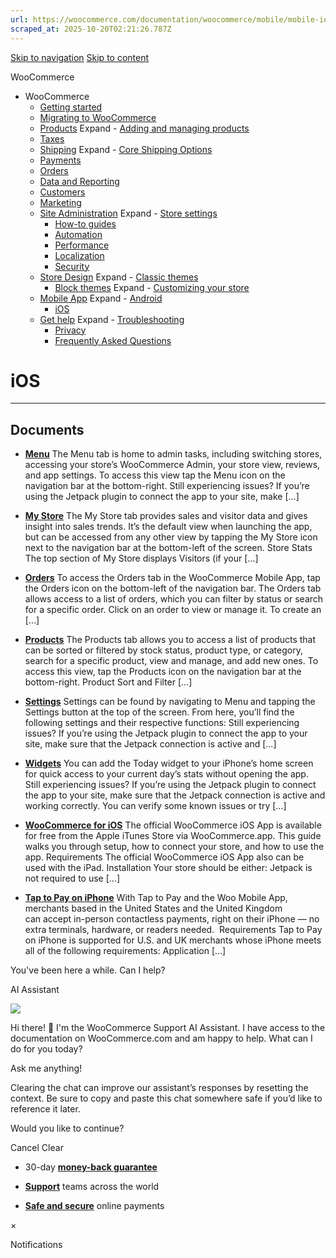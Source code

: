 ```yaml
---
url: https://woocommerce.com/documentation/woocommerce/mobile/mobile-ios
scraped_at: 2025-10-20T02:21:26.787Z
---
```


[Skip to navigation](https://woocommerce.com/documentation/woocommerce/mobile/mobile-ios/#main-navigation) [Skip to content](https://woocommerce.com/documentation/woocommerce/mobile/mobile-ios/#page)

WooCommerce

- WooCommerce
  - [Getting started](https://woocommerce.com/documentation/woocommerce/getting-started/ "Everything you’ll need to get your online store up and running. From installation to managing orders — our guides can help with configuring WooCommerce to work for your business.")
  - [Migrating to WooCommerce](https://woocommerce.com/documentation/woocommerce/migrating-to-woocommerce/ "Ready to switch platforms? Our migration guides help you confidently move your store to WooCommerce. Whether you're just exploring or already planning the transition, you'll find step-by-step resources to get set up, transfer your data, and unlock the flexibility and control that come with owning your store.")
  - [Products](https://woocommerce.com/documentation/woocommerce/core-products/ "Products") Expand    - [Adding and managing products](https://woocommerce.com/document/managing-products/ "Adding and managing products")
  - [Taxes](https://woocommerce.com/documentation/woocommerce/taxes/ "Taxes")
  - [Shipping](https://woocommerce.com/documentation/woocommerce/shipping/ "Shipping") Expand    - [Core Shipping Options](https://woocommerce.com/documentation/woocommerce/shipping/core-shipping-options/ "Core Shipping Options")
  - [Payments](https://woocommerce.com/documentation/woocommerce/payments/ "Payments")
  - [Orders](https://woocommerce.com/documentation/woocommerce/orders/ "Orders")
  - [Data and Reporting](https://woocommerce.com/documentation/woocommerce/data-reporting/ "Data and Reporting")
  - [Customers](https://woocommerce.com/documentation/woocommerce/customers/ "Customers")
  - [Marketing](https://woocommerce.com/documentation/woocommerce/marketing/ "Marketing")
  - [Site Administration](https://woocommerce.com/documentation/woocommerce/site-admin/ "Site Administration") Expand    - [Store settings](https://woocommerce.com/documentation/woocommerce/site-admin/store-settings/ "Store settings")
    - [How-to guides](https://woocommerce.com/documentation/woocommerce/site-admin/how-to/ "Helpful guides for your WooCommerce store.")
    - [Automation](https://woocommerce.com/documentation/woocommerce/site-admin/automation/ "Automation")
    - [Performance](https://woocommerce.com/documentation/woocommerce/site-admin/performance/ "Performance")
    - [Localization](https://woocommerce.com/documentation/woocommerce/site-admin/localization/ "Localization")
    - [Security](https://woocommerce.com/documentation/woocommerce/site-admin/security/ "Security")
  - [Store Design](https://woocommerce.com/documentation/woocommerce/store-design/ "Store Design") Expand    - [Classic themes](https://woocommerce.com/documentation/woocommerce/store-design/classic-themes/ "Classic themes")
    - [Block themes](https://woocommerce.com/documentation/woocommerce/store-design/block-themes-store-editing/ "Store Editing is a new paradigm for managing your store's design. Use this content to learn how the editor (and this system) works.") Expand      - [Customizing your store](https://woocommerce.com/documentation/woocommerce/store-design/block-themes-store-editing/customize-your-store/ "Check these guides for explanations on how to customize the different sections of your WooCommerce store. Note that many of these details only apply when your site is using a block theme.")
  - [Mobile App](https://woocommerce.com/documentation/woocommerce/mobile/ "Mobile App") Expand    - [Android](https://woocommerce.com/documentation/woocommerce/mobile/mobile-android/ "Android")
    - [iOS](https://woocommerce.com/documentation/woocommerce/mobile/mobile-ios/ "iOS")
  - [Get help](https://woocommerce.com/documentation/woocommerce/get-help/ "Get help with WooCommerce and WordPress by checking out our collection of guides, FAQs, and documentation.  Start here: our troubleshooting guide addresses some of the most common issues. You can also get help from your fellow merchants in the WooCommerce support forums.") Expand    - [Troubleshooting](https://woocommerce.com/documentation/woocommerce/get-help/troubleshooting-get-help/ "Not sure where to start? Check out our Troubleshooting Guide to read about common issues and their solutions.")
    - [Privacy](https://woocommerce.com/documentation/woocommerce/get-help/privacy/ "Information about what customer data may be collected and shared when a store uses extensions sold on WooCommerce.com. For information about your privacy when making purchases on WooCommerce.com, visit automattic.com/privacy.")
    - [Frequently Asked Questions](https://woocommerce.com/documentation/woocommerce/get-help/frequently-asked-questions/ "Frequently Asked Questions")

# iOS

* * *

## Documents

- [**Menu**](https://woocommerce.com/document/menu-ios/)
The Menu tab is home to admin tasks, including switching stores, accessing your store’s WooCommerce Admin, your store view, reviews, and app settings. To access this view tap the Menu icon on the navigation bar at the bottom-right. Still experiencing issues? If you’re using the Jetpack plugin to connect the app to your site, make \[…\]

- [**My Store**](https://woocommerce.com/document/my-store-ios/)
The My Store tab provides sales and visitor data and gives insight into sales trends. It’s the default view when launching the app, but can be accessed from any other view by tapping the My Store icon next to the navigation bar at the bottom-left of the screen. Store Stats The top section of My Store displays Visitors (if your \[…\]

- [**Orders**](https://woocommerce.com/document/orders-ios/)
To access the Orders tab in the WooCommerce Mobile App, tap the Orders icon on the bottom-left of the navigation bar. The Orders tab allows access to a list of orders, which you can filter by status or search for a specific order. Click on an order to view or manage it. To create an \[…\]

- [**Products**](https://woocommerce.com/document/products-ios/)
The Products tab allows you to access a list of products that can be sorted or filtered by stock status, product type, or category, search for a specific product, view and manage, and add new ones. To access this view, tap the Products icon on the navigation bar at the bottom-right. Product Sort and Filter \[…\]

- [**Settings**](https://woocommerce.com/document/settings-ios/)
Settings can be found by navigating to Menu and tapping the Settings button at the top of the screen. From here, you’ll find the following settings and their respective functions: Still experiencing issues? If you’re using the Jetpack plugin to connect the app to your site, make sure that the Jetpack connection is active and \[…\]

- [**Widgets**](https://woocommerce.com/document/widgets-ios/)
You can add the Today widget to your iPhone’s home screen for quick access to your current day’s stats without opening the app. Still experiencing issues? If you’re using the Jetpack plugin to connect the app to your site, make sure that the Jetpack connection is active and working correctly. You can verify some known issues or try \[…\]

- [**WooCommerce for iOS**](https://woocommerce.com/document/woocommerce-ios/)
The official WooCommerce iOS App is available for free from the Apple iTunes Store via WooCommerce.app. This guide walks you through setup, how to connect your store, and how to use the app. Requirements The official WooCommerce iOS App also can be used with the iPad. Installation Your store should be either: Jetpack is not required to use \[…\]

- [**Tap to Pay on iPhone**](https://woocommerce.com/document/tap-to-pay-iphone/)
With Tap to Pay and the Woo Mobile App, merchants based in the United States and the United Kingdom can accept in-person contactless payments, right on their iPhone — no extra terminals, hardware, or readers needed.  Requirements Tap to Pay on iPhone is supported for U.S. and UK merchants whose iPhone meets all of the following requirements: Application \[…\]


You've been here a while. Can I help?

AI Assistant

![](https://woocommerce.com/wp-content/themes/woo/images/svg/support-chat-bot-avatar.svg)

Hi there! 👋 I'm the WooCommerce Support AI Assistant. I have access to the documentation on WooCommerce.com and am happy to help. What can I do for you today?

Ask me anything!

Clearing the chat can improve our assistant’s responses by resetting the context. Be sure to copy and paste this chat somewhere safe if you’d like to reference it later.

Would you like to continue?

Cancel
Clear

- 30-day **[money-back guarantee](https://woocommerce.com/refund-policy/)**

- **[Support](https://woocommerce.com/docs/)**
teams across the world

- **[Safe and secure](https://woocommerce.com/products/woopayments/)**
online payments

×

Notifications